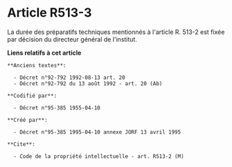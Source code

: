 # Article R513-3

La durée des préparatifs techniques mentionnés à l'article R. 513-2 est fixée par décision du directeur général de
l'institut.

**Liens relatifs à cet article**

	**Anciens textes**:

	  - Décret n°92-792 1992-08-13 art. 20
	  - Décret n°92-792 du 13 août 1992 - art. 20 (Ab)

	**Codifié par**:

	  - Décret n°95-385 1955-04-10

	**Créé par**:

	  - Décret n°95-385 1995-04-10 annexe JORF 13 avril 1995

	**Cite**:

	  - Code de la propriété intellectuelle - art. R513-2 (M)
